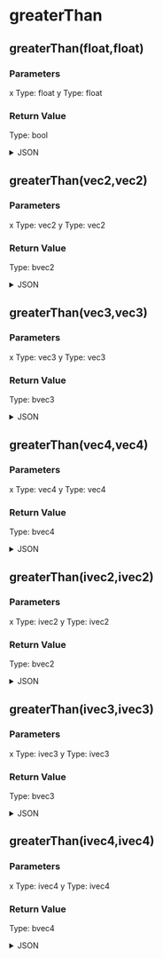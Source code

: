 # greaterThan

## greaterThan(float,float)

### Parameters

x
  Type: float
y
  Type: float

### Return Value

  Type: bool

<details><summary>JSON</summary>

```
{
  "Type": "greaterThan(float,float)",
  "Name": "greaterThan(float,float)",
  "Category": 1,
  "InputPins": [
    {
      "Connection": null,
      "Id": "x",
      "Type": "float"
    },
    {
      "Connection": null,
      "Id": "y",
      "Type": "float"
    }
  ],
  "OutputPins": [
    {
      "Id": "",
      "Type": "bool"
    }
  ]
}
```

</details>

## greaterThan(vec2,vec2)

### Parameters

x
  Type: vec2
y
  Type: vec2

### Return Value

  Type: bvec2

<details><summary>JSON</summary>

```
{
  "Type": "greaterThan(vec2,vec2)",
  "Name": "greaterThan(vec2,vec2)",
  "Category": 1,
  "InputPins": [
    {
      "Connection": null,
      "Id": "x",
      "Type": "vec2"
    },
    {
      "Connection": null,
      "Id": "y",
      "Type": "vec2"
    }
  ],
  "OutputPins": [
    {
      "Id": "",
      "Type": "bvec2"
    }
  ]
}
```

</details>

## greaterThan(vec3,vec3)

### Parameters

x
  Type: vec3
y
  Type: vec3

### Return Value

  Type: bvec3

<details><summary>JSON</summary>

```
{
  "Type": "greaterThan(vec3,vec3)",
  "Name": "greaterThan(vec3,vec3)",
  "Category": 1,
  "InputPins": [
    {
      "Connection": null,
      "Id": "x",
      "Type": "vec3"
    },
    {
      "Connection": null,
      "Id": "y",
      "Type": "vec3"
    }
  ],
  "OutputPins": [
    {
      "Id": "",
      "Type": "bvec3"
    }
  ]
}
```

</details>

## greaterThan(vec4,vec4)

### Parameters

x
  Type: vec4
y
  Type: vec4

### Return Value

  Type: bvec4

<details><summary>JSON</summary>

```
{
  "Type": "greaterThan(vec4,vec4)",
  "Name": "greaterThan(vec4,vec4)",
  "Category": 1,
  "InputPins": [
    {
      "Connection": null,
      "Id": "x",
      "Type": "vec4"
    },
    {
      "Connection": null,
      "Id": "y",
      "Type": "vec4"
    }
  ],
  "OutputPins": [
    {
      "Id": "",
      "Type": "bvec4"
    }
  ]
}
```

</details>

## greaterThan(ivec2,ivec2)

### Parameters

x
  Type: ivec2
y
  Type: ivec2

### Return Value

  Type: bvec2

<details><summary>JSON</summary>

```
{
  "Type": "greaterThan(ivec2,ivec2)",
  "Name": "greaterThan(ivec2,ivec2)",
  "Category": 1,
  "InputPins": [
    {
      "Connection": null,
      "Id": "x",
      "Type": "ivec2"
    },
    {
      "Connection": null,
      "Id": "y",
      "Type": "ivec2"
    }
  ],
  "OutputPins": [
    {
      "Id": "",
      "Type": "bvec2"
    }
  ]
}
```

</details>

## greaterThan(ivec3,ivec3)

### Parameters

x
  Type: ivec3
y
  Type: ivec3

### Return Value

  Type: bvec3

<details><summary>JSON</summary>

```
{
  "Type": "greaterThan(ivec3,ivec3)",
  "Name": "greaterThan(ivec3,ivec3)",
  "Category": 1,
  "InputPins": [
    {
      "Connection": null,
      "Id": "x",
      "Type": "ivec3"
    },
    {
      "Connection": null,
      "Id": "y",
      "Type": "ivec3"
    }
  ],
  "OutputPins": [
    {
      "Id": "",
      "Type": "bvec3"
    }
  ]
}
```

</details>

## greaterThan(ivec4,ivec4)

### Parameters

x
  Type: ivec4
y
  Type: ivec4

### Return Value

  Type: bvec4

<details><summary>JSON</summary>

```
{
  "Type": "greaterThan(ivec4,ivec4)",
  "Name": "greaterThan(ivec4,ivec4)",
  "Category": 1,
  "InputPins": [
    {
      "Connection": null,
      "Id": "x",
      "Type": "ivec4"
    },
    {
      "Connection": null,
      "Id": "y",
      "Type": "ivec4"
    }
  ],
  "OutputPins": [
    {
      "Id": "",
      "Type": "bvec4"
    }
  ]
}
```

</details>

